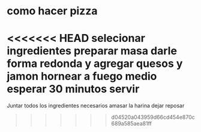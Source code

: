 # como hacer pizza
<<<<<<< HEAD
selecionar ingredientes
preparar masa
darle forma redonda y agregar quesos y jamon
hornear a fuego medio
esperar 30 minutos
servir
=======

Juntar todos los ingredientes necesarios
amasar la harina
dejar reposar
>>>>>>> d04520a043959d66cd454e870c689a585aea81ff
